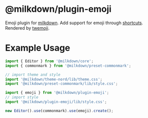 # @milkdown/plugin-emoji

Emoji plugin for [milkdown](https://saul-mirone.github.io/milkdown/).
Add support for emoji through [shortcuts](https://www.webfx.com/tools/emoji-cheat-sheet/).
Rendered by [twemoji](https://github.com/twitter/twemoji).

# Example Usage

```typescript
import { Editor } from '@milkdown/core';
import { commonmark } from '@milkdown/preset-commonmark';

// import theme and style
import '@milkdown/theme-nord/lib/theme.css';
import '@milkdown/preset-commonmark/lib/style.css';

import { emoji } from '@milkdown/plugin-emoji';
// import style
import '@milkdown/plugin-emoji/lib/style.css';

new Editor().use(commonmark).use(emoji).create();
```
